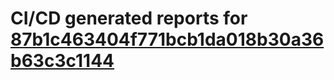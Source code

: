 # CI/CD generated reports for [87b1c463404f771bcb1da018b30a36b63c3c1144](https://github.com/hydephp/develop/commit/87b1c463404f771bcb1da018b30a36b63c3c1144)
